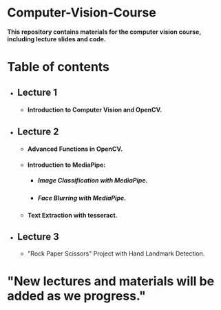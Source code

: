 # Computer-Vision-Course

**This repository contains materials for the computer vision course, including lecture slides and code.**

# Table of contents

* ## Lecture 1
    * #### Introduction to Computer Vision and OpenCV.
* ## Lecture 2
    * ####  Advanced Functions in OpenCV.
    * #### Introduction to MediaPipe:
        *  ##### Image Classification with MediaPipe. 
        *  ##### Face Blurring with MediaPipe.
    * #### Text Extraction with tesseract.
* ## Lecture 3
    * "Rock Paper Scissors" Project with Hand Landmark Detection.

# **"New lectures and materials will be added as we progress."**
